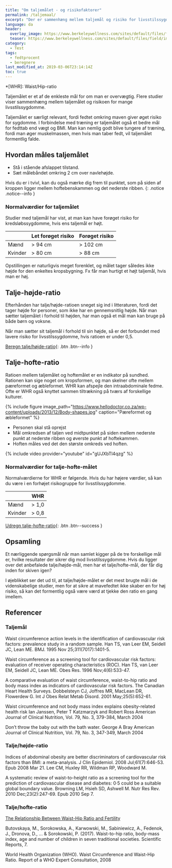 ```yaml
---
title: "Om taljemålet - og risikofaktorer"
permalink: /taljemaal/
excerpt: "Der er sammenhæng mellem taljemål og risiko for livsstilssygdomme. Taljemålet er også et bedre mål for fedttab end vægttab."
language: da
header:
  overlay_image: https://www.berkeleywellness.com/sites/default/files/field/image/waist-measurement-MF_998_380.webp
  teaser: https://www.berkeleywellness.com/sites/default/files/field/image/waist-measurement-MF_998_380.webp
category:
  - Test
tags:
  - fedtprocent
  - beregnere
last_modified_at: 2019-03-06T23:14:14Z
toc: true
---
```


*[WHR]: Waist/Hip-ratio

Taljemålet er et af de enkleste mål for om man er overvægtig. Flere studier viser sammenhæng mellem taljemålet og risikoen for mange livsstilssygdomme. 

Taljemålet er særligt relevant, fordi fedtet omkring maven giver øget risiko for sygdomme. I forbindelse med træning er taljemålet også et bedre mål for fedttab end vægt og BMI. Man kan nemlig godt blive tungere af træning, fordi man øger muskelmassen, men hvis man taber fedt, vil taljemålet formentlig falde.

## Hvordan måles taljemålet

- Stå i stående afslappet tilstand.
- Sæt målebåndet omkring 2 cm over navlehøjde. 

Hvis du er i tvivl, kan du også mærke dig frem til punktet, som på siden af kroppen ligger mellem hoftebenskammen og det nederste ribben.
{: .notice .notice--info }

### Normalværdier for taljemålet

Studier med taljemål har vist, at man kan have forøget risiko for kredsløbssygdomme, hvis ens taljemål er højt.

|         | Let forøget risiko | Forøget risiko |
|---------|--------------------|----------------|
| Mænd    | > 94 cm            | > 102 cm       |
| Kvinder | > 80 cm            | > 88 cm        |

Opstillingen er naturligvis meget forenklet, og målet tager således ikke højde for den enkeltes kropsbygning. Fx får man hurtigt et højt taljemål, hvis man er høj.

## Talje-højde-ratio

Efterhånden har talje/højde-ratioen sneget sig ind i litteraturen, fordi det tager højde for personer, som ikke har en gennemsnitlig højde. Når man sætter taljemålet i forhold til højden, har man også et mål man kan bruge på både børn og voksne.

Når man sætter sit taljemål i forhold til sin højde, så er det forbundet med lavere risiko for livsstilssygdomme, hvis ratioen er under 0,5.

[Beregn talje/højde-ratio](https://www.health-calc.com/body-composition/waist-to-height-ratio){: .btn .btn--info }

## Talje-hofte-ratio

Ratioen mellem taljemålet og hoftemålet er en indikator på sundhed. Rationen kan sige noget om kropsformen, og man skelner ofte mellem pæreformet og æbleformet. WHR kan afspejle den intraabdominale fedme. Ofte er WHR også knyttet sammen tiltrækning på tværs af forskellige kulturer. 

{% include figure image_path="https://www.hellodoctor.co.za/wp-content/uploads/2013/12/Body-shapes.jpg" caption="Pæreformet og æbleformet" %}

- Personen skal stå oprejst
- Mål omkredsen af taljen ved midtpunktet på siden mellem nederste punkt at nederste ribben og øverste punkt af hoftekammen.
- Hoften måles ved det den største omkreds ved hoften.

{% include video provider="youtube" id="gUJXbTl4qzg" %}

### Normalværdier for talje-hofte-målet

Normalværdierne for WHR er følgende. Hvis du har højere værdier, så kan du være i en forhøjet risikogruppe for livsstilssygdomme.

|         | WHR     |
|---------|---------|
| Mænd    | > 1,0   |
| Kvinder | > 0,8   |

[Udregn talje-hofte-ratio](https://www.sundhed.dk/sundhedsfaglig/laegehaandbogen/undersoegelser-og-proever/kalkulatorer/th-talje-hofte-ratio/){: .btn .btn--success }

## Opsamling

Et nærliggende spørgsmål når man samlet kigger på de tre forskellige mål er, hvilke resultater der sikrer dig mod livsstilssygdomme. Hvis du ligger over det anbefalede talje/højde-mål, men har et talje/hofte-mål, der får dig inden for skiven igen?

I øjeblikket ser det ud til, at talje/højde-målet er det mest brugte mål i de videnskabelige studier, men for at sikre at mavefedtet ikke skaber en for høj risiko, så kan det formentlig også være værd at tjekke den ratio en gang imellem.

## Referencer

### Taljemål

Waist circumference action levels in the identification of cardiovascular risk factors: prevalence study in a random sample.
Han TS, van Leer EM, Seidell JC, Lean ME.
BMJ. 1995 Nov 25;311(7017):1401-5.

Waist circumference as a screening tool for cardiovascular risk factors: evaluation of receiver operating characteristics (ROC).
Han TS, van Leer EM, Seidell JC, Lean ME.
Obes Res. 1996 Nov;4(6):533-47.

A comparative evaluation of waist circumference, waist-to-hip ratio and body mass index as indicators of cardiovascular risk factors. The Canadian Heart Health Surveys.
Dobbelsteyn CJ, Joffres MR, MacLean DR, Flowerdew G.
Int J Obes Relat Metab Disord. 2001 May;25(5):652-61.

Waist circumference and not body mass index explains obesity-related health risk
Ian Janssen, Peter T Katzmarzyk and Robert Ross
American Journal of Clinical Nutrition, Vol. 79, No. 3, 379-384, March 2004

Don’t throw the baby out with the bath water.
George A Bray
American Journal of Clinical Nutrition, Vol. 79, No. 3, 347-349, March 2004

### Talje/højde-ratio

Indices of abdominal obesity are better discriminators of cardiovascular risk factors than BMI: a meta-analysis.
J Clin Epidemiol. 2008 Jul;61(7):646-53. Epub 2008 Mar 21.
Lee CM, Huxley RR, Wildman RP, Woodward M.

A systematic review of waist-to-height ratio as a screening tool for the prediction of cardiovascular disease and diabetes: 0·5 could be a suitable global boundary value.
Browning LM, Hsieh SD, Ashwell M.
Nutr Res Rev. 2010 Dec;23(2):247-69. Epub 2010 Sep 7.

### Talje/hofte-ratio

[The Relationship Between Waist-Hip Ratio and Fertility](https://www.psychologytoday.com/us/blog/beastly-behavior/201706/the-relationship-between-waist-hip-ratio-and-fertility)

Butovskaya, M., Sorokowska, A., Karwowski, M., Sabiniewicz, A., Fedenok, J., Dronova, D., ... & Sorokowski, P. (2017). Waist-to-hip ratio, body-mass index, age and number of children in seven traditional societies. Scientific Reports, 7.

World Health Organization (WHO). Waist Circumference and Waist-Hip Ratio. Report of a WHO Expert Consultation, 2008
